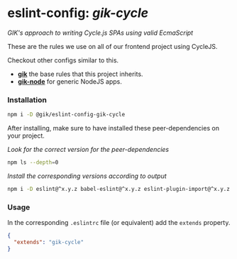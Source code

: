 # eslint-config: *gik-cycle*
*GIK's approach to writing Cycle.js SPAs using valid EcmaScript*

These are the rules we use on all of our frontend project using CycleJS.

Checkout other configs similar to this.

- __[gik](http://github.com/gikmx/eslint-config-gik)__ the base rules that this project inherits.
- __[gik-node](http://github.com/gikmx/eslint-config-gik-node)__ for generic NodeJS apps.

### Installation

```bash
npm i -D @gik/eslint-config-gik-cycle
```

After installing, make sure to have installed these peer-dependencies on your project.

*Look for the correct version for the peer-dependencies*
``` bash
npm ls --depth=0
```

*Install the corresponding versions according to output*
``` bash
npm i -D eslint@^x.y.z babel-eslint@^x.y.z eslint-plugin-import@^x.y.z
```

### Usage

In the corresponding `.eslintrc` file (or equivalent) add the `extends` property.
``` json
{
  "extends": "gik-cycle"
}
```
